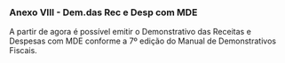 ### **Anexo VIII - Dem.das Rec e Desp com MDE**

A partir de agora é possível emitir o Demonstrativo das Receitas e Despesas com MDE  conforme a 7º edição do Manual de Demonstrativos Fiscais. 

